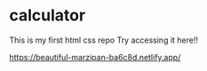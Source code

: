 # calculator
This is my first html css  repo 
Try accessing it here!!

https://beautiful-marzipan-ba6c8d.netlify.app/
